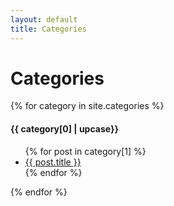 ```yaml
---
layout: default
title: Categories
---
```

<h1>Categories</h1>

{% for category in site.categories %}
  <h4>{{ category[0] | upcase}}</h4>
  <ul>
    {% for post in category[1] %}
      <li><a href="{{ post.url }}">{{ post.title }}</a></li>
    {% endfor %}
  </ul>
{% endfor %}
